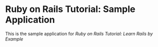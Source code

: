 # Ruby on Rails Tutorial: Sample Application

This is the sample application for *Ruby on Rails Tutorial: Learn Rails by Example*